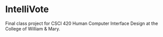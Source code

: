 # IntelliVote

Final class project for CSCI 420 Human Computer Interface Design at the College of William & Mary. 
